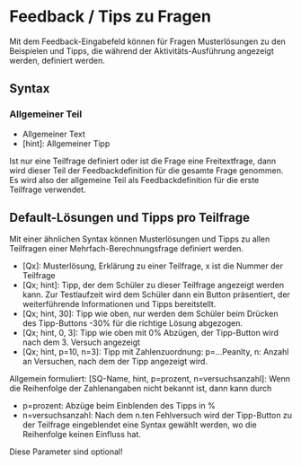 # Feedback / Tips zu Fragen

Mit dem Feedback-Eingabefeld können für Fragen Musterlösungen zu den Beispielen 
und Tipps, die während der Aktivitäts-Ausführung angezeigt werden, definiert werden.

## Syntax

### Allgemeiner Teil
* Allgemeiner Text
* \[hint\]: Allgemeiner Tipp

Ist nur eine Teilfrage definiert oder ist die Frage eine Freitextfrage, dann wird dieser Teil
der Feedbackdefinition für die gesamte Frage genommen. Es wird also der allgemeine
Teil als Feedbackdefinition für die erste Teilfrage verwendet.

## Default-Lösungen und Tipps pro Teilfrage

Mit einer ähnlichen Syntax können Musterlösungen und Tipps zu allen Teilfragen
einer Mehrfach-Berechnungsfrage definiert werden.

* [Qx]: Musterlösung, Erklärung zu einer Teilfrage, x ist die Nummer der Teilfrage
* [Qx; hint]: Tipp, der dem Schüler zu dieser Teilfrage angezeigt werden kann. Zur Testlaufzeit wird dem Schüler dann ein Button präsentiert, der weiterführende Informationen und Tipps bereitstellt.
* [Qx; hint, 30]: Tipp wie oben, nur werden dem Schüler beim Drücken des Tipp-Buttons -30% für die richtige Lösung abgezogen.
* [Qx; hint, 0, 3]: Tipp wie oben mit 0% Abzügen, der Tipp-Button wird nach dem 3. Versuch angezeigt
* [Qx; hint, p=10, n=3]: Tipp mit Zahlenzuordnung: p=...Peanlty, n: Anzahl an Versuchen, nach dem der Tipp angezeigt wird.

Allgemein formuliert:
[SQ-Name, hint, p=prozent, n=versuchsanzahl]:
Wenn die Reihenfolge der Zahlenangaben nicht bekannt ist, dann kann durch
* p=prozent: Abzüge beim Einblenden des Tipps in %
* n=versuchsanzahl: Nach dem n.ten Fehlversuch wird der Tipp-Button zu der Teilfrage eingeblendet
eine Syntax gewählt werden, wo die Reihenfolge keinen Einfluss hat.

Diese Parameter sind optional!